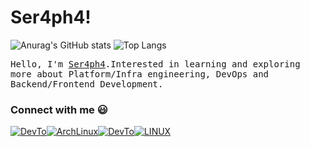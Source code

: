 # Ser4ph4!
![Anurag's GitHub stats](https://github-readme-stats.vercel.app/api?username=Ser4ph4&show_icons=true&theme=tokyonight)
![Top Langs](https://github-readme-stats.vercel.app/api/top-langs/?username=Ser4ph4&theme=tokyonight)
<p>
  <!-- <img src="https://raw.githubusercontent.com/coderjojo/coderjojo/master/img/github.gif" width=100>
  <br><br> -->
  <samp>
    Hello, I'm <a href="https://github.com/Ser4ph4/Ser4ph4)">Ser4ph4</a>.Interested in learning and exploring more about Platform/Infra engineering, DevOps and Backend/Frontend Development. 
  </samp>
</p>

### Connect with me :smiley:
<PR>
<a href="https://dev.to/ser4ph4"><img alt="DevTo" src="https://img.shields.io/badge/dev.to-0A0A0A?style=for-the-badge&logo=devdotto&logoColor=white" /><img alt="ArchLinux" src="https://img.shields.io/badge/Arch_Linux-1793D1?style=for-the-badge&logo=arch-linux&logoColor=white" /><a href="https://stackoverflow.com/users/15271282/rodrigosql"><img alt="DevTo" src="https://img.shields.io/badge/Stack_Overflow-FE7A16?style=for-the-badge&logo=stack-overflow&logoColor=white" /><img alt="LINUX" src="https://img.shields.io/badge/Linux-FCC624?style=for-the-badge&logo=linux&logoColor=black" /></a>
</a>
<P>





